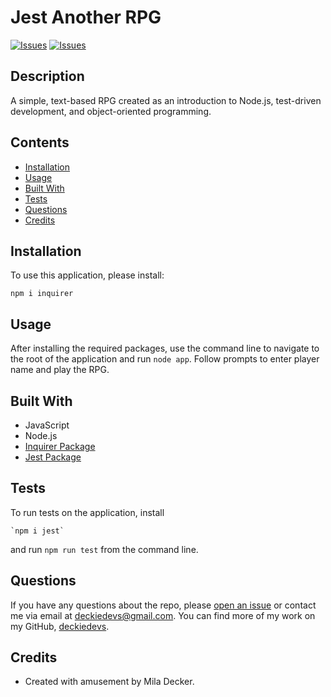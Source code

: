 # Jest Another RPG
[![Issues](https://img.shields.io/github/issues/deckiedevs/jest-another-rpg)](https://github.com/deckiedevs/jest-another-rpg/issues) [![Issues](https://img.shields.io/github/contributors/deckiedevs/jest-another-rpg)](https://github.com/deckiedevs/jest-another-rpg/graphs/contributors) 

## Description
A simple, text-based RPG created as an introduction to Node.js, test-driven development, and object-oriented programming.

## Contents
* [Installation](#installation)
* [Usage](#usage)
* [Built With](#built-with)
* [Tests](#tests)
* [Questions](#questions)
* [Credits](#credits)

## Installation
To use this application, please install: 
```
npm i inquirer
```
    
## Usage
After installing the required packages, use the command line to navigate to the root of the application and run `node app`.  Follow prompts to enter player name and play the RPG. 
    
## Built With
* JavaScript
* Node.js
* [Inquirer Package](https://www.npmjs.com/package/inquirer)
* [Jest Package](https://www.npmjs.com/package/jest)
    
## Tests
To run tests on the application, install
```
`npm i jest`
```
and run `npm run test` from the command line.
    
## Questions
If you have any questions about the repo, please [open an issue](https://github.com/deckiedevs/jest-another-rpg/issues) or contact me via email at deckiedevs@gmail.com. You can find more of my work on my GitHub, [deckiedevs](https://github.com/deckiedevs/).
    
## Credits
* Created with amusement by Mila Decker.